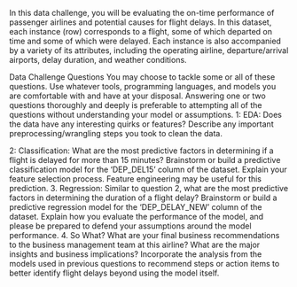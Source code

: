 In this data challenge, you will be evaluating the on-time performance of passenger airlines and potential causes for flight delays. In this dataset, each instance (row) corresponds to a flight, some of which departed on time and some of which were delayed. Each instance is also accompanied by a variety of its attributes, including the operating airline, departure/arrival airports, delay duration, and weather conditions.

Data Challenge Questions
You may choose to tackle some or all of these questions. Use whatever tools, programming
languages, and models you are comfortable with and have at your disposal. Answering one or two
questions thoroughly and deeply is preferable to attempting all of the questions without
understanding your model or assumptions.
1: EDA: Does the data have any interesting quirks or features? Describe any important
preprocessing/wrangling steps you took to clean the data.

2: Classification: What are the most predictive factors in determining if a flight is delayed
for more than 15 minutes? Brainstorm or build a predictive classification model for the
‘DEP_DEL15’ column of the dataset. Explain your feature selection process. Feature
engineering may be useful for this prediction.
3. Regression: Similar to question 2, what are the most predictive factors in determining the duration
of a flight delay? Brainstorm or build a predictive regression model for the ‘DEP_DELAY_NEW’
column of the dataset. Explain how you evaluate the performance of the model, and please be
prepared to defend your assumptions around the model performance.
4. So What? What are your final business recommendations to the business management team at this
airline? What are the major insights and business implications? Incorporate the analysis from the
models used in previous questions to recommend steps or action items to better identify flight delays
beyond using the model itself.
